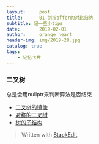 ```yaml
---
layout:     post
title:      01 剑指offer的对比归纳
subtitle: 记一些小tips
date:       2019-02-01
author:     orange_heart
header-img: img/2019-28.jpg
catalog: true
tags:
    - 记忆卡片
---
```


### 二叉树

总是会用nullptr来判断算法是否结束

- [二叉树的镜像](https://aydove.github.io/2019/04/22/27-%E4%BA%8C%E5%8F%89%E6%A0%91%E7%9A%84%E9%95%9C%E5%83%8F/)
- [对称的二叉树](https://aydove.github.io/2019/04/23/28-%E5%AF%B9%E7%A7%B0%E7%9A%84%E4%BA%8C%E5%8F%89%E6%A0%91/)
- [树的子结构](https://aydove.github.io/2019/04/21/26-%E6%A0%91%E7%9A%84%E5%AD%90%E7%BB%93%E6%9E%84/)




> Written with [StackEdit](https://stackedit.io/).

<head>
    <script src="https://cdn.mathjax.org/mathjax/latest/MathJax.js?config=TeX-AMS-MML_HTMLorMML" type="text/javascript"></script>
    <script type="text/x-mathjax-config">
        MathJax.Hub.Config({
            tex2jax: {
            skipTags: ['script', 'noscript', 'style', 'textarea', 'pre'],
            inlineMath: [['$','$']]
            }
        });
    </script>
</head>
<!--stackedit_data:
eyJoaXN0b3J5IjpbLTk1NzM4NzA0NiwtMTg0NzgxMTg2OV19
-->